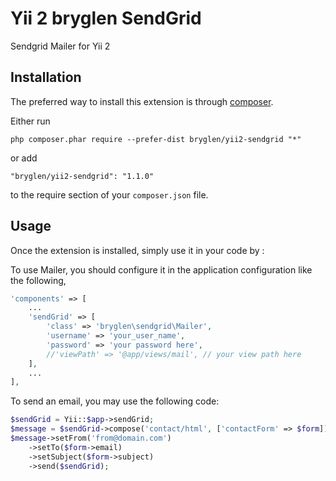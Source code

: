 Yii 2 bryglen SendGrid
==============
Sendgrid Mailer for Yii 2

Installation
------------

The preferred way to install this extension is through [composer](http://getcomposer.org/download/).

Either run

```
php composer.phar require --prefer-dist bryglen/yii2-sendgrid "*"
```

or add

```
"bryglen/yii2-sendgrid": "1.1.0"
```

to the require section of your `composer.json` file.


Usage
-----

Once the extension is installed, simply use it in your code by  :

To use Mailer, you should configure it in the application configuration like the following,

```php
'components' => [
	...
	'sendGrid' => [
		'class' => 'bryglen\sendgrid\Mailer',
		'username' => 'your_user_name',
		'password' => 'your password here',
		//'viewPath' => '@app/views/mail', // your view path here
	],
	...
],
```

To send an email, you may use the following code:

```php
$sendGrid = Yii::$app->sendGrid;
$message = $sendGrid->compose('contact/html', ['contactForm' => $form])
$message->setFrom('from@domain.com')
	->setTo($form->email)
	->setSubject($form->subject)
	->send($sendGrid);
```